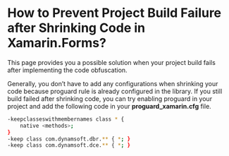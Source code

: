 
# How to Prevent Project Build Failure after Shrinking Code in Xamarin.Forms?

This page provides you a possible solution when your project build fails after implementing the code obfuscation.

Generally, you don’t have to add any configurations when shrinking your code because proguard rule is already configured in the library. If you still build failed after shrinking code, you can try enabling proguard in your project and add the following code in your **proguard_xamarin.cfg** file.

```bash
-keepclasseswithmembernames class * {    
    native <methods>; 
}
-keep class com.dynamsoft.dbr.** { *; }
-keep class com.dynamsoft.dce.** { *; }
```
